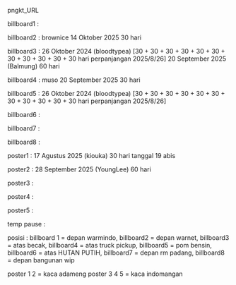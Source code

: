 pngkt_URL


billboard1 : 

billboard2 : brownice 14 Oktober 2025 30 hari

billboard3 : 26 Oktober 2024 (bloodtypea) [30 + 30 + 30 + 30 + 30 + 30 + 30 + 30 + 30 + 30 + 30 hari perpanjangan 2025/8/26]
              20 September 2025 (Balmung) 60 hari

billboard4 :  muso 20 September 2025 30 hari

billboard5 : 26 Oktober 2024 (bloodtypea) [30 + 30 + 30 + 30 + 30 + 30 + 30 + 30 + 30 + 30 + 30 hari perpanjangan 2025/8/26]

billboard6 : 

billboard7 : 

billboard8 :

poster1 : 17 Agustus 2025 (kiouka) 30 hari tanggal 19 abis

poster2 : 28 September 2025 (YoungLee) 60 hari

poster3 : 

poster4 :

poster5 : 

temp pause : 

posisi :
billboard 1 = depan warmindo, billboard2 = depan warnet, billboard3 = atas becak, billboard4 = atas truck pickup, billboard5 = pom bensin, billboard6 = atas HUTAN PUTIH, billboard7 = depan rm padang, billboard8 = depan bangunan wip

poster 1 2 = kaca adameng poster 3 4 5 = kaca indomangan

